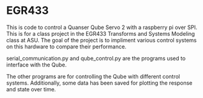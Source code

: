 # EGR433

This is code to control a Quanser Qube Servo 2 with a raspberry pi over SPI. This is for a class project in the EGR433 Transforms and Systems Modeling class at ASU. The goal of the project is to impliment various control systems on this hardware to compare their performance.

serial_communication.py and qube_control.py are the programs used to interface with the Qube.

The other programs are for controlling the Qube with different control systems. Additionally, some data has been saved for plotting the response and state over time.